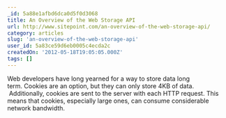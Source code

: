 ```yaml
---
_id: 5a88e1afbd6dca0d5f0d3068
title: An Overview of the Web Storage API
url: http://www.sitepoint.com/an-overview-of-the-web-storage-api/
category: articles
slug: 'an-overview-of-the-web-storage-api'
user_id: 5a83ce59d6eb0005c4ecda2c
createdOn: '2012-05-18T19:05:05.000Z'
tags: []
---
```


Web developers have long yearned for a way to store data long term. Cookies are an option, but they can only store 4KB of data.  Additionally, cookies are sent to the server with each HTTP request. This means that cookies, especially large ones, can consume considerable network bandwidth.
